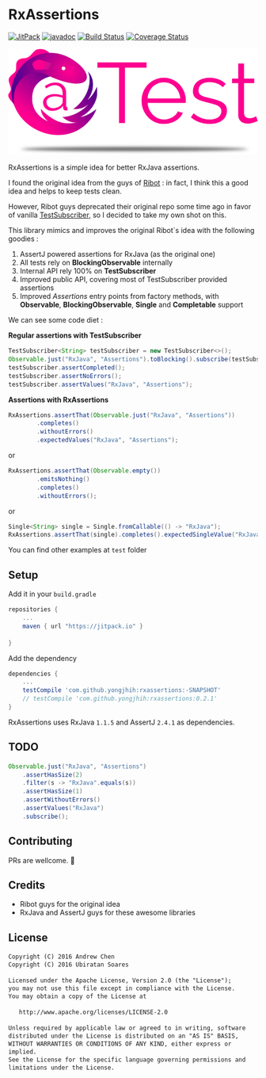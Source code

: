 # RxAssertions

[![JitPack](https://img.shields.io/github/tag/yongjhih/rxassertions.svg?label=JitPack)](https://jitpack.io/#yongjhih/rxassertions)
[![javadoc](https://img.shields.io/github/tag/yongjhih/rxassertions.svg?label=javadoc)](https://jitpack.io/com/github/yongjhih/rxassertions/-SNAPSHOT/javadoc/)
[![Build Status](https://travis-ci.org/yongjhih/rxassertions.svg)](https://travis-ci.org/yongjhih/rxassertions)
[![Coverage Status](https://coveralls.io/repos/github/yongjhih/rxassertions/badge.svg)](https://coveralls.io/github/yongjhih/rxassertions)

![RxAssertions](https://github.com/yongjhih/rxassertions/raw/master/art/rxassertions.png)

RxAssertions is a simple idea for better RxJava assertions.

I found the original idea from the guys of [Ribot](https://github.com/ribot/assertj-rx) : in fact, I think this a good idea and helps to keep tests clean.

However, Ribot guys deprecated their original repo some time ago in favor of vanilla [TestSubscriber](http://reactivex.io/RxJava/javadoc/rx/observers/TestSubscriber.html), so I decided to take my own shot on this.

This library mimics and improves the original Ribot`s idea with the following goodies :

1. AssertJ powered assertions for RxJava (as the original one)
2. All tests rely on **BlockingObservable** internally
2. Internal API rely 100% on **TestSubscriber**
3. Improved public API, covering most of TestSubscriber provided assertions
4. Improved _Assertions_ entry points from factory methods, with **Observable**, **BlockingObservable**, **Single** and **Completable** support

We can see some code diet :

**Regular assertions with TestSubscriber**
```java
TestSubscriber<String> testSubscriber = new TestSubscriber<>();
Observable.just("RxJava", "Assertions").toBlocking().subscribe(testSubscriber);
testSubscriber.assertCompleted();
testSubscriber.assertNoErrors();
testSubscriber.assertValues("RxJava", "Assertions");
```

**Assertions with RxAssertions**
```java
RxAssertions.assertThat(Observable.just("RxJava", "Assertions"))
		.completes()
		.withoutErrors()
		.expectedValues("RxJava", "Assertions");
```
or

```java
RxAssertions.assertThat(Observable.empty())
		.emitsNothing()
		.completes()
		.withoutErrors();
```
or

```java
Single<String> single = Single.fromCallable(() -> "RxJava");
RxAssertions.assertThat(single).completes().expectedSingleValue("RxJava");
```

You can find other examples at `test` folder

## Setup

Add it in your `build.gradle`

```groovy
repositories {
	...
	maven { url "https://jitpack.io" }

}
```
Add the dependency

```groovy
dependencies {
	...
	testCompile 'com.github.yongjhih:rxassertions:-SNAPSHOT'
	// testCompile 'com.github.yongjhih:rxassertions:0.2.1'
}
```
RxAssertions uses RxJava `1.1.5` and AssertJ `2.4.1` as dependencies.

## TODO

```java
Observable.just("RxJava", "Assertions")
    .assertHasSize(2)
    .filter(s -> "RxJava".equals(s))
    .assertHasSize(1)
    .assertWithoutErrors()
    .assertValues("RxJava")
    .subscribe();
```

## Contributing

PRs are wellcome. :rocket:

## Credits

- Ribot guys for the original idea
- RxJava and AssertJ guys for these awesome libraries

## License

```
Copyright (C) 2016 Andrew Chen
Copyright (C) 2016 Ubiratan Soares

Licensed under the Apache License, Version 2.0 (the "License");
you may not use this file except in compliance with the License.
You may obtain a copy of the License at

   http://www.apache.org/licenses/LICENSE-2.0

Unless required by applicable law or agreed to in writing, software
distributed under the License is distributed on an "AS IS" BASIS,
WITHOUT WARRANTIES OR CONDITIONS OF ANY KIND, either express or implied.
See the License for the specific language governing permissions and
limitations under the License.
```

